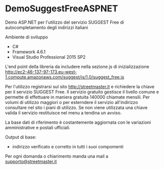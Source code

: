 # DemoSuggestFreeASPNET
Demo ASP.NET per l'utilizzo del servizio SUGGEST Free di autocompletamento degli indirizzi italiani

Ambiente di sviluppo
  - C#
  - Framework 4.6.1
  - Visual Studio Professional 2015 SP2
  
L'end point della libreria da includere nella sezione js di inizializzazione 
    http://ec2-46-137-97-173.eu-west-1.compute.amazonaws.com/suggest/js/1.0/suggest_free.js

Per l'utilizzo registrarsi sul sito http://streetmaster.it e richiedere la chiave per il servizio SUGGEST Free.
Il servizio gratuito gestisce il livello comune e permette di effettuare in maniera gratuita 140000 chiamate mensili. 
Per volumi di utilizzo maggiori o per esterndere il servizio all'indirizzo consultare nel sito i piani di utilizzo.
Se non viene utilizzata una chiave valida il servizio restituisce nel menu a tendina un avviso.

La base dati di riferimento è costantemente aggiornata con le variazioni amministrative e postali ufficiali.
  
Output di base:
  - indirizzo verificato e corretto in tutti i suoi compomenti
  
Per ogni domanda o chiarimento manda una mail a supporto@streetmaster.it
